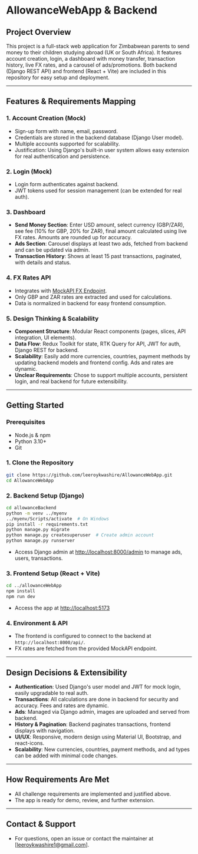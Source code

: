 

# AllowanceWebApp & Backend

## Project Overview

This project is a full-stack web application for Zimbabwean parents to send money to their children studying abroad (UK or South Africa). It features account creation, login, a dashboard with money transfer, transaction history, live FX rates, and a carousel of ads/promotions. Both backend (Django REST API) and frontend (React + Vite) are included in this repository for easy setup and deployment.

---

## Features & Requirements Mapping

### 1. Account Creation (Mock)
- Sign-up form with name, email, password.
- Credentials are stored in the backend database (Django User model).
- Multiple accounts supported for scalability.
- Justification: Using Django's built-in user system allows easy extension for real authentication and persistence.

### 2. Login (Mock)
- Login form authenticates against backend.
- JWT tokens used for session management (can be extended for real auth).

### 3. Dashboard
- **Send Money Section**: Enter USD amount, select currency (GBP/ZAR), see fee (10% for GBP, 20% for ZAR), final amount calculated using live FX rates. Amounts are rounded up for accuracy.
- **Ads Section**: Carousel displays at least two ads, fetched from backend and can be updated via admin.
- **Transaction History**: Shows at least 15 past transactions, paginated, with details and status.

### 4. FX Rates API
- Integrates with [MockAPI FX Endpoint](https://68976304250b078c2041c7fc.mockapi.io/api/wiremit/InterviewAPIS).
- Only GBP and ZAR rates are extracted and used for calculations.
- Data is normalized in backend for easy frontend consumption.

### 5. Design Thinking & Scalability
- **Component Structure**: Modular React components (pages, slices, API integration, UI elements).
- **Data Flow**: Redux Toolkit for state, RTK Query for API, JWT for auth, Django REST for backend.
- **Scalability**: Easily add more currencies, countries, payment methods by updating backend models and frontend config. Ads and rates are dynamic.
- **Unclear Requirements**: Chose to support multiple accounts, persistent login, and real backend for future extensibility.

---

## Getting Started

### Prerequisites
- Node.js & npm
- Python 3.10+
- Git

### 1. Clone the Repository

```bash
git clone https://github.com/leeroykwashire/AllowanceWebApp.git
cd AllowanceWebApp
```

### 2. Backend Setup (Django)

```bash
cd allowanceBackend
python -m venv ../myenv
../myenv/Scripts/activate  # On Windows
pip install -r requirements.txt
python manage.py migrate
python manage.py createsuperuser  # Create admin account
python manage.py runserver
```
- Access Django admin at [http://localhost:8000/admin](http://localhost:8000/admin) to manage ads, users, transactions.

### 3. Frontend Setup (React + Vite)

```bash
cd ../allowanceWebApp
npm install
npm run dev
```
- Access the app at [http://localhost:5173](http://localhost:5173)

### 4. Environment & API
- The frontend is configured to connect to the backend at `http://localhost:8000/api/`.
- FX rates are fetched from the provided MockAPI endpoint.

---

## Design Decisions & Extensibility

- **Authentication**: Used Django's user model and JWT for mock login, easily upgradable to real auth.
- **Transactions**: All calculations are done in backend for security and accuracy. Fees and rates are dynamic.
- **Ads**: Managed via Django admin, images are uploaded and served from backend.
- **History & Pagination**: Backend paginates transactions, frontend displays with navigation.
- **UI/UX**: Responsive, modern design using Material UI, Bootstrap, and react-icons.
- **Scalability**: New currencies, countries, payment methods, and ad types can be added with minimal code changes.

---

## How Requirements Are Met
- All challenge requirements are implemented and justified above.
- The app is ready for demo, review, and further extension.

---

## Contact & Support
- For questions, open an issue or contact the maintainer at [leeroykwashire1@gmail.com].
